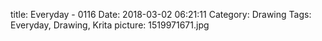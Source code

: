 title: Everyday - 0116
Date: 2018-03-02 06:21:11
Category: Drawing
Tags: Everyday, Drawing, Krita
picture: 1519971671.jpg
